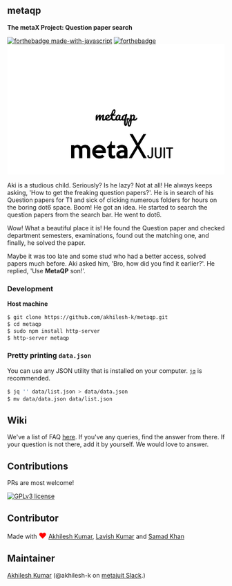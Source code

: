 ## metaqp 
**The metaX Project: Question paper search**

[![forthebadge made-with-javascript](http://ForTheBadge.com/images/badges/made-with-javascript.svg)](https://www.node.org/)
[![forthebadge](https://forthebadge.com/images/badges/built-with-love.svg)](https://forthebadge.com)
![metaqp](https://github.com/akhilesh-k/metaqp/blob/master/resources/images/test.png)

Aki is a studious child. Seriously? Is he lazy? Not at all! 
He always keeps asking, 'How to get the freaking question papers?'. He is in search of his Question papers for T1 and sick of clicking numerous folders for hours on the boring dot6 space. Boom! He got an idea. He started to search the question papers from the search bar. He went to dot6. 

Wow! What a beautiful place it is! He found the Question paper and checked department semesters, examinations, found out the matching one, and finally, he solved the paper. 

Maybe it was too late and some stud who had a better access, solved papers much before. Aki asked him, 'Bro, how did you find it earlier?'. He replied, 'Use **MetaQP** son!'.

### Development

**Host machine**

```
$ git clone https://github.com/akhilesh-k/metaqp.git
$ cd metaqp
$ sudo npm install http-server
$ http-server metaqp
```

### Pretty printing `data.json`

You can use any JSON utility that is installed on your computer.
[`jq`](https://stedolan.github.io/jq/) is recommended.

```sh
$ jq '' data/list.json > data/data.json
$ mv data/data.json data/list.json
```

## Wiki
We've a list of FAQ [here](https://github.com/metajuit/metaqp/wiki/FAQ). If you've any queries, find the answer from there. If your question is not there, add it by yourself. We would love to answer.

## Contributions

PRs are most welcome!

[![GPLv3 license](https://img.shields.io/badge/License-GPLv3-blue.svg)](http://perso.crans.org/besson/LICENSE.html)

## Contributor

Made with <span style="font-size:130%;color:red;">&hearts;</span> [Akhilesh Kumar](http://akhileshkumar.me), [Lavish Kumar](github.com/lavish-kumar) and [Samad Khan](https://github.com/khansamad99)

## Maintainer

[Akhilesh Kumar](http://akhileshkumar.me) (@akhilesh-k on [metajuit Slack](https://metajuit.herokuapp.com).)

